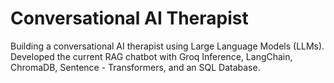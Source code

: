# Conversational AI Therapist

Building a conversational AI therapist using Large Language Models (LLMs). Developed the current RAG chatbot with Groq Inference, LangChain, ChromaDB, Sentence - Transformers, and an SQL Database. 
